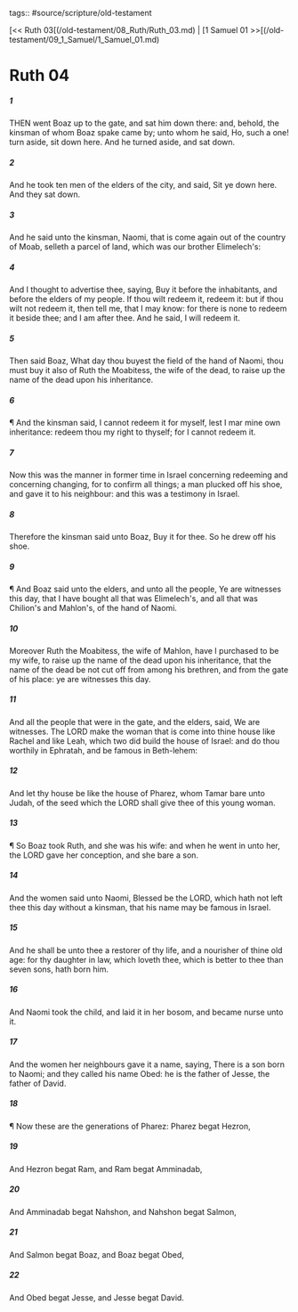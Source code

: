 tags:: #source/scripture/old-testament

[<< Ruth 03[(/old-testament/08_Ruth/Ruth_03.md) | [1 Samuel 01 >>[(/old-testament/09_1_Samuel/1_Samuel_01.md)

# Ruth 04

##### 1

THEN went Boaz up to the gate, and sat him down there: and, behold, the kinsman of whom Boaz spake came by; unto whom he said, Ho, such a one! turn aside, sit down here. And he turned aside, and sat down.

##### 2

And he took ten men of the elders of the city, and said, Sit ye down here. And they sat down.

##### 3

And he said unto the kinsman, Naomi, that is come again out of the country of Moab, selleth a parcel of land, which was our brother Elimelech's:

##### 4

And I thought to advertise thee, saying, Buy it before the inhabitants, and before the elders of my people. If thou wilt redeem it, redeem it: but if thou wilt not redeem it, then tell me, that I may know: for there is none to redeem it beside thee; and I am after thee. And he said, I will redeem it.

##### 5

Then said Boaz, What day thou buyest the field of the hand of Naomi, thou must buy it also of Ruth the Moabitess, the wife of the dead, to raise up the name of the dead upon his inheritance.

##### 6

¶ And the kinsman said, I cannot redeem it for myself, lest I mar mine own inheritance: redeem thou my right to thyself; for I cannot redeem it.

##### 7

Now this was the manner in former time in Israel concerning redeeming and concerning changing, for to confirm all things; a man plucked off his shoe, and gave it to his neighbour: and this was a testimony in Israel.

##### 8

Therefore the kinsman said unto Boaz, Buy it for thee. So he drew off his shoe.

##### 9

¶ And Boaz said unto the elders, and unto all the people, Ye are witnesses this day, that I have bought all that was Elimelech's, and all that was Chilion's and Mahlon's, of the hand of Naomi.

##### 10

Moreover Ruth the Moabitess, the wife of Mahlon, have I purchased to be my wife, to raise up the name of the dead upon his inheritance, that the name of the dead be not cut off from among his brethren, and from the gate of his place: ye are witnesses this day.

##### 11

And all the people that were in the gate, and the elders, said, We are witnesses. The LORD make the woman that is come into thine house like Rachel and like Leah, which two did build the house of Israel: and do thou worthily in Ephratah, and be famous in Beth-lehem:

##### 12

And let thy house be like the house of Pharez, whom Tamar bare unto Judah, of the seed which the LORD shall give thee of this young woman.

##### 13

¶ So Boaz took Ruth, and she was his wife: and when he went in unto her, the LORD gave her conception, and she bare a son.

##### 14

And the women said unto Naomi, Blessed be the LORD, which hath not left thee this day without a kinsman, that his name may be famous in Israel.

##### 15

And he shall be unto thee a restorer of thy life, and a nourisher of thine old age: for thy daughter in law, which loveth thee, which is better to thee than seven sons, hath born him.

##### 16

And Naomi took the child, and laid it in her bosom, and became nurse unto it.

##### 17

And the women her neighbours gave it a name, saying, There is a son born to Naomi; and they called his name Obed: he is the father of Jesse, the father of David.

##### 18

¶ Now these are the generations of Pharez: Pharez begat Hezron,

##### 19

And Hezron begat Ram, and Ram begat Amminadab,

##### 20

And Amminadab begat Nahshon, and Nahshon begat Salmon,

##### 21

And Salmon begat Boaz, and Boaz begat Obed,

##### 22

And Obed begat Jesse, and Jesse begat David.
